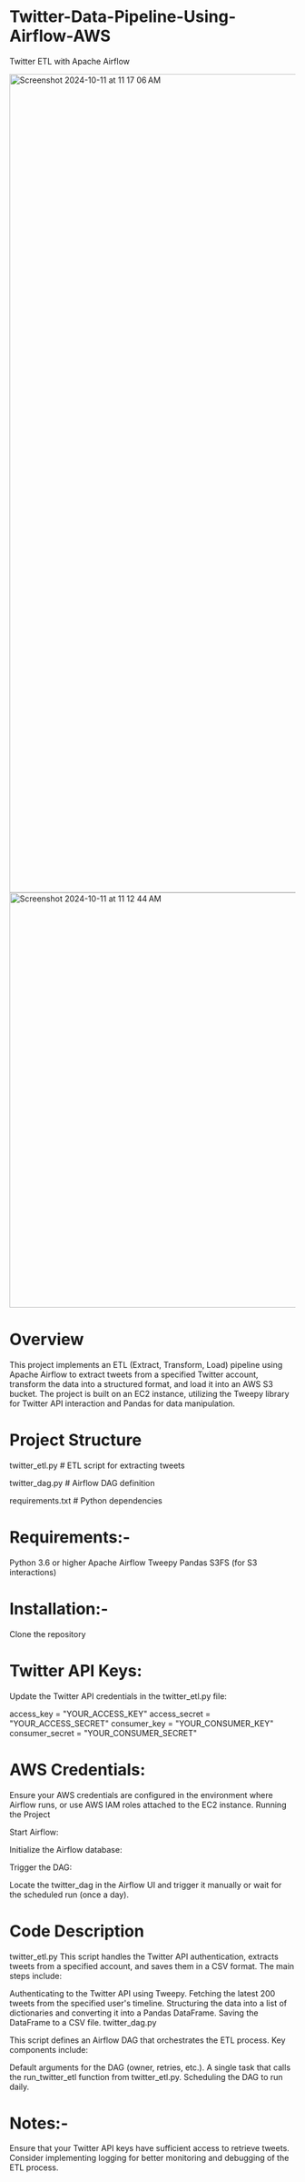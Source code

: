 

# Twitter-Data-Pipeline-Using-Airflow-AWS

Twitter ETL with Apache Airflow

<img width="1440" alt="Screenshot 2024-10-11 at 11 17 06 AM" src="https://github.com/user-attachments/assets/f21823c1-8d7e-464f-93a8-0ef21286b84d">

<img width="730" alt="Screenshot 2024-10-11 at 11 12 44 AM" src="https://github.com/user-attachments/assets/d5e8c680-aeea-4eda-81f1-9710c7cfda56">


# Overview

This project implements an ETL (Extract, Transform, Load) pipeline using Apache Airflow to extract tweets from a specified Twitter account, transform the data into a structured format, and load it into an AWS S3 bucket. The project is built on an EC2 instance, utilizing the Tweepy library for Twitter API interaction and Pandas for data manipulation.

# Project Structure

twitter_etl.py        # ETL script for extracting tweets

twitter_dag.py        # Airflow DAG definition

requirements.txt       # Python dependencies

# Requirements:-
Python 3.6 or higher
Apache Airflow
Tweepy
Pandas
S3FS (for S3 interactions)

# Installation:-
Clone the repository

# Twitter API Keys:

Update the Twitter API credentials in the twitter_etl.py file:

access_key = "YOUR_ACCESS_KEY"
access_secret = "YOUR_ACCESS_SECRET"
consumer_key = "YOUR_CONSUMER_KEY"
consumer_secret = "YOUR_CONSUMER_SECRET"

# AWS Credentials:

Ensure your AWS credentials are configured in the environment where Airflow runs, or use AWS IAM roles attached to the EC2 instance.
Running the Project

Start Airflow:

Initialize the Airflow database:

Trigger the DAG:

Locate the twitter_dag in the Airflow UI and trigger it manually or wait for the scheduled run (once a day).

# Code Description
twitter_etl.py
This script handles the Twitter API authentication, extracts tweets from a specified account, and saves them in a CSV format. The main steps include:

Authenticating to the Twitter API using Tweepy.
Fetching the latest 200 tweets from the specified user's timeline.
Structuring the data into a list of dictionaries and converting it into a Pandas DataFrame.
Saving the DataFrame to a CSV file.
twitter_dag.py

This script defines an Airflow DAG that orchestrates the ETL process. Key components include:

Default arguments for the DAG (owner, retries, etc.).
A single task that calls the run_twitter_etl function from twitter_etl.py.
Scheduling the DAG to run daily.

# Notes:-
Ensure that your Twitter API keys have sufficient access to retrieve tweets.
Consider implementing logging for better monitoring and debugging of the ETL process.
